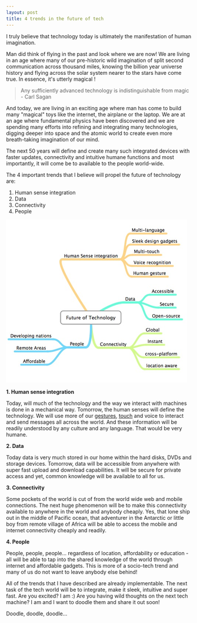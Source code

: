 ```yaml
---
layout: post
title: 4 trends in the future of tech
---
```


I truly believe that technology today is ultimately the manifestation of human imagination.

Man did think of flying in the past and look where we are now! We are living in an age where many of our pre-historic wild imagination of split second communication across thousand miles, knowing the billion year universe history and flying across the solar system nearer to the stars have come true. In essence, it's utterly magical !

> Any sufficiently advanced technology is indistinguishable from magic - Carl Sagan

And today, we are living in an exciting age where man has come to build many "magical" toys like the internet, the airplane or the laptop. We are at an age where fundamental physics have been discovered and we are spending many efforts into refining and integrating many technologies, digging deeper into space and the atomic world to create even more breath-taking imagination of our mind.

The next 50 years will define and create many such integrated devices with faster updates, connectivity and intuitive humane functions and most importantly, it will come be to available to the people world-wide.

The 4 important trends that I believe will propel the future of technology are:

1. Human sense integration
2. Data
3. Connectivity
4. People

![](/img/future-tech.jpg)

**1. Human sense integration**

Today, will much of the technology and the way we interact with machines is done in a mechanical way. Tomorrow, the human senses will define the technology. We will use more of our [gestures](/sixth-sense-by-pranav-mistry/), [touch](/10gui/) and voice to interact and send messages all across the world. And these information will be readily understood by any culture and any language. That would be very humane.

**2. Data**

Today data is very much stored in our home within the hard disks, DVDs and storage devices. Tomorrow, data will be accessible from anywhere with super fast upload and download capabilities. It will be secure for private access and yet, common knowledge will be available to all for us.

**3. Connectivity**

Some pockets of the world is cut of from the world wide web and mobile connections. The next huge phenomenon will be to make this connectivity available to anywhere in the world and anybody cheaply. Yes, that lone ship out in the middle of Pacific ocean, that adventurer in the Antarctic or little boy from remote village of Africa will be able to access the mobile and internet connectivity cheaply and readily.

**4. People**

People, people, people... regardless of location, affordability or education - all will be able to tap into the shared knowledge of the world through internet and affordable gadgets. This is more of a socio-tech trend and many of us do not want to leave anybody else behind!

All of the trends that I have described are already implementable. The next task of the tech world will be to integrate, make it sleek, intuitive and super fast. Are you excited? I am :) Are you having wild thoughts on the next tech machine? I am and I want to doodle them and share it out soon!

Doodle, doodle, doodle...
